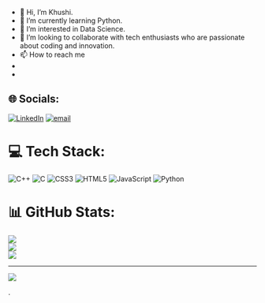 - 👋 Hi, I’m Khushi.
- 🌱 I’m currently learning Python.
- 👀 I’m interested in Data Science.
- 💞️ I’m looking to collaborate with tech enthusiasts who are passionate about coding and innovation.
- 📫 How to reach me 
-
- 
## 🌐 Socials:
[![LinkedIn](https://img.shields.io/badge/LinkedIn-%230077B5.svg?logo=linkedin&logoColor=white)](https://linkedin.com/in/linkedin.com/in/khushi-kumari-59b895286) [![email](https://img.shields.io/badge/Email-D14836?logo=gmail&logoColor=white)](mailto:hlokhushi2003@gmail.com) 

# 💻 Tech Stack:
![C++](https://img.shields.io/badge/c++-%2300599C.svg?style=for-the-badge&logo=c%2B%2B&logoColor=white) ![C](https://img.shields.io/badge/c-%2300599C.svg?style=for-the-badge&logo=c&logoColor=white) ![CSS3](https://img.shields.io/badge/css3-%231572B6.svg?style=for-the-badge&logo=css3&logoColor=white) ![HTML5](https://img.shields.io/badge/html5-%23E34F26.svg?style=for-the-badge&logo=html5&logoColor=white) ![JavaScript](https://img.shields.io/badge/javascript-%23323330.svg?style=for-the-badge&logo=javascript&logoColor=%23F7DF1E) ![Python](https://img.shields.io/badge/python-3670A0?style=for-the-badge&logo=python&logoColor=ffdd54)
# 📊 GitHub Stats:
![](https://github-readme-stats.vercel.app/api?username=Khusjit&theme=dark&hide_border=false&include_all_commits=false&count_private=false)<br/>
![](https://nirzak-streak-stats.vercel.app/?user=Khusjit&theme=dark&hide_border=false)<br/>
![](https://github-readme-stats.vercel.app/api/top-langs/?username=Khusjit&theme=dark&hide_border=false&include_all_commits=false&count_private=false&layout=compact)

---
[![](https://visitcount.itsvg.in/api?id=Khusjit&icon=0&color=0)](https://visitcount.itsvg.in)

<!-- Proudly created with GPRM ( https://gprm.itsvg.in ) -->.

<!---
Khusjit/Khusjit is a ✨ special ✨ repository because its `README.md` (this file) appears on your GitHub profile.
You can click the Preview link to take a look at your changes.
--->
